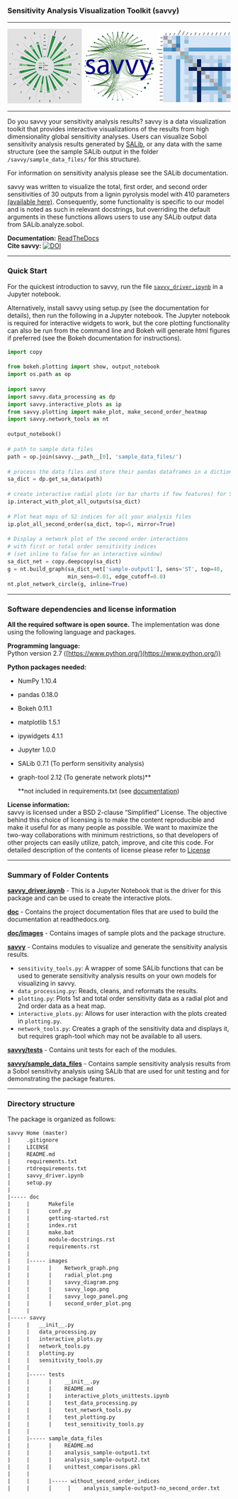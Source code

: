 ### Sensitivity Analysis Visualization Toolkit (savvy)                             
----
<img src="doc/images/savvy_logo_panel.png">

---
Do you savvy your sensitivity analysis results?  savvy is a data visualization toolkit that provides interactive visualizations of the results from high dimensionality global sensitivity analyses.  Users can visualize Sobol sensitivity analysis results generated by [SALib](https://github.com/SALib/SALib), or any data with the same structure (see the sample SALib output in the folder `/savvy/sample_data_files/` for this structure).  

For information on sensitivity analysis please see the SALib documentation.

savvy was written to visualize the total, first order, and second order sensitivities of 30 outputs from a lignin pyrolysis model with 410 parameters [(available here)](https://github.com/houghb/ligpy).  Consequently, some functionality is specific to our model and is noted as such in relevant docstrings, but overriding the default arguments in these functions allows users to use any SALib output data from SALib.analyze.sobol.

**Documentation:** [ReadTheDocs](http://savvy.readthedocs.org)  
**Cite savvy:** [![DOI](https://zenodo.org/badge/21004/houghb/savvy.svg)](https://zenodo.org/badge/latestdoi/21004/houghb/savvy)


----
### Quick Start
For the quickest introduction to savvy, run the file [`savvy_driver.ipynb`](http://nbviewer.jupyter.org/github/houghb/savvy/blob/master/savvy_driver.ipynb) in a Jupyter notebook.

Alternatively, install savvy using setup.py (see the documentation for details), then run the following in a Jupyter notebook.  The Jupyter notebook is required for interactive widgets to work, but the core plotting functionality can also be run from the command line and Bokeh will generate html figures if preferred (see the Bokeh documentation for instructions).
```python
import copy

from bokeh.plotting import show, output_notebook
import os.path as op

import savvy
import savvy.data_processing as dp
import savvy.interactive_plots as ip
from savvy.plotting import make_plot, make_second_order_heatmap
import savvy.network_tools as nt

output_notebook()

# path to sample data files
path = op.join(savvy.__path__[0], 'sample_data_files/')

# process the data files and store their pandas dataframes in a dictionary
sa_dict = dp.get_sa_data(path)

# create interactive radial plots (or bar charts if few features) for ST and S1
ip.interact_with_plot_all_outputs(sa_dict)

# Plot heat maps of S2 indices for all your analysis files
ip.plot_all_second_order(sa_dict, top=5, mirror=True)

# Display a network plot of the second order interactions
# with first or total order sensitivity indices
# (set inline to false for an interactive window)
sa_dict_net = copy.deepcopy(sa_dict)
g = nt.build_graph(sa_dict_net['sample-output1'], sens='ST', top=40,
                   min_sens=0.01, edge_cutoff=0.0)
nt.plot_network_circle(g, inline=True)
```
---
### Software dependencies and license information

**All the required software is open source.**  The implementation was done using the following language and packages.  

**Programming language:**   
Python version 2.7  ([https://www.python.org/](https://www.python.org/))

**Python packages needed:**
- NumPy 1.10.4
- pandas 0.18.0
- Bokeh 0.11.1
- matplotlib 1.5.1
- ipywidgets 4.1.1
- Jupyter 1.0.0
- SALib 0.7.1 (To perform sensitivity analysis)
- graph-tool 2.12 (To generate network plots)**

  \*\*not included in requirements.txt (see [documentation](http://savvy.readthedocs.org))

**License information:**   
savvy is licensed under a BSD 2-clause “Simplified” License. The objective behind this choice of licensing is to make the content reproducible and make it useful for as many people as possible. We want to maximize the two-way collaborations with minimum restrictions, so that developers of other projects can easily utilize, patch, improve, and cite this code.
For detailed description of the contents of license please refer to [License](https://github.com/houghb/savvy/blob/master/LICENSE)

----
### Summary of Folder Contents

**[savvy_driver.ipynb](https://github.com/houghb/savvy/blob/master/savvy_driver.ipynb)** - This is a Jupyter Notebook that is the driver for this package and can be used to create the interactive plots.

**[doc](https://github.com/houghb/savvy/tree/master/doc)** - Contains the project documentation files that are used to build the documentation at readthedocs.org.

**[doc/images](https://github.com/houghb/savvy/tree/master/doc/images)** - Contains images of sample plots and the package structure.

**[savvy](https://github.com/houghb/savvy/tree/master/savvy)** - Contains modules to visualize and generate the sensitivity analysis results.

-  `sensitivity_tools.py`: A wrapper of some SALib functions that can be used to generate sensitivity analysis results on your own models for visualizing in savvy.
- `data_processing.py`: Reads, cleans, and reformats the results.
- `plotting.py`: Plots 1st and total order sensitivity data as a radial plot and 2nd order data as a heat map.
- `interactive_plots.py`: Allows for user interaction with the plots created in `plotting.py`.
- `network_tools.py`: Creates a graph of the sensitivity data and displays it, but requires graph-tool which may not be available to all users.

**[savvy/tests](https://github.com/houghb/savvy/tree/master/savvy/tests)** -  Contains unit tests for each of the modules.

**[savvy/sample_data_files](https://github.com/houghb/savvy/tree/master/savvy/sample_data_files)** - Contains sample sensitivity analysis results from a Sobol sensitivity analysis using SALib that are used for unit testing and for demonstrating the package features.

----
### Directory structure
The package is organized as follows:
```
savvy Home (master)
|     .gitignore
|     LICENSE
|     README.md
|     requirements.txt
|     rtdrequirements.txt
|     savvy_driver.ipynb
|     setup.py
|  
|----- doc
|     |      Makefile
|     |      conf.py
|     |      getting-started.rst
|     |      index.rst
|     |      make.bat
|     |      module-docstrings.rst
|     |      requirements.rst
|     |          
|     |----- images
|     |      |    Network_graph.png
|     |      |    radial_plot.png
|     |      |    savvy_diagram.png
|     |      |    savvy_logo.png
|     |      |    savvy_logo_panel.png
|     |      |    second_order_plot.png
|     |
|----- savvy
|     |   __init__.py
|     |   data_processing.py
|     |   interactive_plots.py
|     |   network_tools.py
|     |   plotting.py
|     |   sensitivity_tools.py
|     |
|     |----- tests
|     |      |    __init__.py
|     |      |    README.md
|     |      |    interactive_plots_unittests.ipynb
|     |      |    test_data_processing.py
|     |      |    test_network_tools.py
|     |      |    test_plotting.py
|     |      |    test_sensitivity_tools.py
|     |
|     |----- sample_data_files
|     |      |    README.md
|     |      |    analysis_sample-output1.txt
|     |      |    analysis_sample-output2.txt
|     |      |    unittest_comparisons.pkl
|     |
|     |      |----- without_second_order_indices
|     |      |     |    analysis_sample-output3-no_second_order.txt
```
